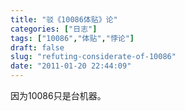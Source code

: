```yaml
---
title: "驳《10086体贴》论"
categories: ["日志"]
tags: ["10086","体贴","悖论"]
draft: false
slug: "refuting-considerate-of-10086"
date: "2011-01-20 22:44:09"
---
```


因为10086只是台机器。

